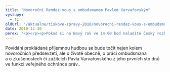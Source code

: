 ```yaml
---
title: "Novoroční Rendez-vous s ombudsmanem Pavlem Varvařovským"
vystupy:
  - tz
oldUrl: "/aktualne/tiskove-zpravy-2010/novorocni-rendez-vous-s-ombudsmanem-pavlem-varvarovskym"
date: 2010-12-30
perex: "<p></p><p>Pokud si na Nový rok ve 14.00 hod naladíte Český rozhlas Brno, čeká vás pořad Rendez-vous s Marcelou Vandrovou a jejím hostem – veřejným ochráncem práv Pavlem Varvařovským.</p>"
---
```


<!-- imported from the old website -->

<p>Povídání prokládané příjemnou hudbou se bude točit nejen kolem novoročních předsevzetí, ale o životě obecně, o práci ombudsmana a o zkušenostech či zážitcích Pavla Varvařovského z jeho prvních sto dnů ve funkci veřejného ochránce práv..</p>
